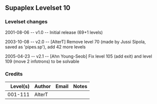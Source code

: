 ## Supaplex Levelset 10

### Levelset changes
2001-08-06 -- v1.0 -- Initial release (69+1 levels)

2003-10-08 -- v2.0 -- [AlterT] Remove level 70 (made by Jussi Sipola, saved as 'pipes.sp'), add 42 more levels

2005-04-23 -- v2.1 -- [Ahn Young-Seob] Fix level 105 (add exit) and level 109 (move 2 infotrons) to be solvable

### Credits

Level(s) | Author | Email | Notes
--------:|:------ |:----- |:-----
001-111  | AlterT |       |
